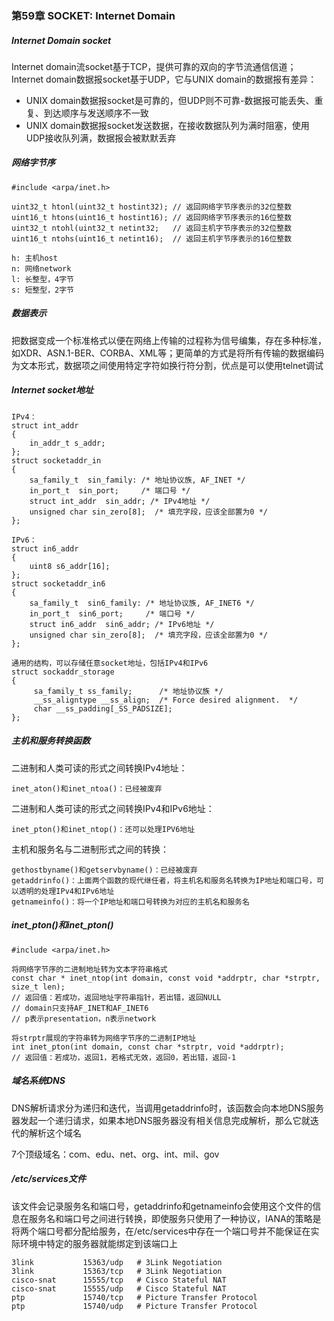 ### 第59章 SOCKET: Internet Domain

##### Internet Domain socket

Internet domain流socket基于TCP，提供可靠的双向的字节流通信信道；Internet domain数据报socket基于UDP，它与UNIX domain的数据报有差异：

* UNIX domain数据报socket是可靠的，但UDP则不可靠-数据报可能丢失、重复、到达顺序与发送顺序不一致
* UNIX domain数据报socket发送数据，在接收数据队列为满时阻塞，使用UDP接收队列满，数据报会被默默丢弃

##### 网络字节序

```
#include <arpa/inet.h>

uint32_t htonl(uint32_t hostint32); // 返回网络字节序表示的32位整数
uint16_t htons(uint16_t hostint16); // 返回网络字节序表示的16位整数
uint32_t ntohl(uint32_t netint32;   // 返回主机字节序表示的32位整数
uint16_t ntohs(uint16_t netint16);  // 返回主机字节序表示的16位整数

h: 主机host
n: 网络network
l: 长整型，4字节
s: 短整型，2字节
```

##### 数据表示

把数据变成一个标准格式以便在网络上传输的过程称为信号编集，存在多种标准，如XDR、ASN.1-BER、CORBA、XML等；更简单的方式是将所有传输的数据编码为文本形式，数据项之间使用特定字符如换行符分割，优点是可以使用telnet调试

##### Internet socket地址

```
IPv4：
struct int_addr
{
    in_addr_t s_addr;
};
struct socketaddr_in
{
    sa_family_t  sin_family: /* 地址协议族, AF_INET */
    in_port_t  sin_port;     /* 端口号 */
    struct int_addr  sin_addr; /* IPv4地址 */
    unsigned char sin_zero[8];  /* 填充字段，应该全部置为0 */
};

IPv6：
struct in6_addr
{
    uint8 s6_addr[16];
};
struct socketaddr_in6
{
    sa_family_t  sin6_family: /* 地址协议族, AF_INET6 */
    in_port_t  sin6_port;     /* 端口号 */
    struct in6_addr  sin6_addr; /* IPv6地址 */
    unsigned char sin_zero[8];  /* 填充字段，应该全部置为0 */
};

通用的结构，可以存储任意socket地址，包括IPv4和IPv6
struct sockaddr_storage
{
     sa_family_t ss_family;      /* 地址协议族 */
     __ss_aligntype __ss_align;  /* Force desired alignment.  */
     char __ss_padding[_SS_PADSIZE];
};
```

##### 主机和服务转换函数

二进制和人类可读的形式之间转换IPv4地址：

```
inet_aton()和inet_ntoa()：已经被废弃
```

二进制和人类可读的形式之间转换IPv4和IPv6地址：

```
inet_pton()和inet_ntop()：还可以处理IPV6地址
```

主机和服务名与二进制形式之间的转换：

```
gethostbyname()和getservbyname()：已经被废弃
getaddrinfo()：上面两个函数的现代继任者，将主机名和服务名转换为IP地址和端口号，可以透明的处理IPv4和IPv6地址
getnameinfo()：将一个IP地址和端口号转换为对应的主机名和服务名
```

##### inet_pton()和inet_pton()

```
#include <arpa/inet.h>

将网络字节序的二进制地址转为文本字符串格式
const char * inet_ntop(int domain, const void *addrptr, char *strptr, size_t len); 
// 返回值：若成功，返回地址字符串指针，若出错，返回NULL
// domain只支持AF_INET和AF_INET6
// p表示presentation，n表示network

将strptr展现的字符串转为网络字节序的二进制IP地址
int inet_pton(int domain, const char *strptr, void *addrptr);
// 返回值：若成功，返回1，若格式无效，返回0，若出错，返回-1
```

##### 域名系统DNS

DNS解析请求分为递归和迭代，当调用getaddrinfo时，该函数会向本地DNS服务器发起一个递归请求，如果本地DNS服务器没有相关信息完成解析，那么它就迭代的解析这个域名

7个顶级域名：com、edu、net、org、int、mil、gov

##### /etc/services文件

该文件会记录服务名和端口号，getaddrinfo和getnameinfo会使用这个文件的信息在服务名和端口号之间进行转换，即使服务只使用了一种协议，IANA的策略是将两个端口号都分配给服务，在/etc/services中存在一个端口号并不能保证在实际环境中特定的服务器就能绑定到该端口上

```
3link           15363/udp   # 3Link Negotiation
3link           15363/tcp   # 3Link Negotiation
cisco-snat      15555/tcp   # Cisco Stateful NAT
cisco-snat      15555/udp   # Cisco Stateful NAT
ptp             15740/tcp   # Picture Transfer Protocol
ptp             15740/udp   # Picture Transfer Protocol
```

